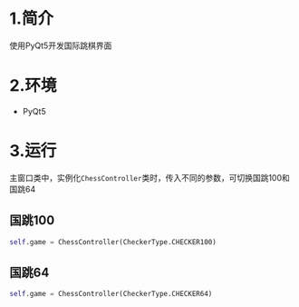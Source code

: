# 1.简介

使用PyQt5开发国际跳棋界面

# 2.环境

- PyQt5

# 3.运行

主窗口类中，实例化`ChessController`类时，传入不同的参数，可切换国跳100和国跳64

## 国跳100

```python
self.game = ChessController(CheckerType.CHECKER100)
```

## 国跳64

```python
self.game = ChessController(CheckerType.CHECKER64)
```
